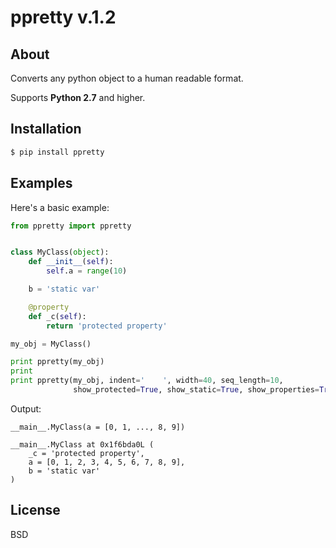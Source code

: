 # ppretty v.1.2

## About
Converts any python object to a human readable format.

Supports **Python 2.7** and higher.

## Installation
```sh
$ pip install ppretty
```

## Examples
Here's a basic example:
```python
from ppretty import ppretty


class MyClass(object):
    def __init__(self):
        self.a = range(10)

    b = 'static var'

    @property
    def _c(self):
        return 'protected property'

my_obj = MyClass()

print ppretty(my_obj)
print
print ppretty(my_obj, indent='    ', width=40, seq_length=10,
              show_protected=True, show_static=True, show_properties=True, show_address=True)
```
Output:
```
__main__.MyClass(a = [0, 1, ..., 8, 9])

__main__.MyClass at 0x1f6bda0L (
    _c = 'protected property',
    a = [0, 1, 2, 3, 4, 5, 6, 7, 8, 9],
    b = 'static var'
)
```

## License
BSD

